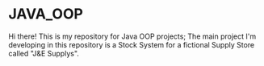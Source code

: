 # JAVA_OOP
 Hi there!
 This is my repository for Java OOP projects;
 The main project I'm developing in this repository is a Stock System for a fictional Supply Store called "J&E Supplys".

